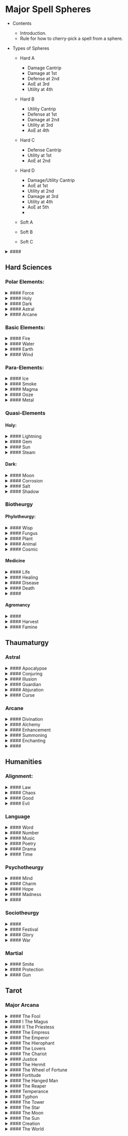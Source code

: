 # Major Spell Spheres

- Contents
  - Introduction.
  - Rule for how to cherry-pick a spell from a sphere.

- Types of Spheres
  -  Hard A
      - Damage Cantrip
      - Damage at 1st
      - Defense at 2nd
      - AoE at 3rd
      - Utility at 4th
  -  Hard B
      - Utility Cantrip
      - Defense at 1st
      - Damage at 2nd
      - Utility at 3rd
      - AoE at 4th
  -  Hard C
      - Defense Cantrip
      - Utility at 1st
      - AoE at 2nd

  - Hard D
      - Damage/Utility Cantrip
      - AoE at 1st
      - Utility at 2nd
      - Damage at 3rd
      - Utility at 4th
      - AoE at 5th
      - 
  - Soft A
  - Soft B
  - Soft C


<details>
  <summary>#### </summary>
  
  0    

  1    

  2    

  3    

  4    

  5    

  6    

  7    

  8    

  9    

  10   
  
</details> 

## Hard Sciences

### Polar Elements:

<details>
  <summary>#### Force</summary>

  0    

  1    

  2    

  3    

  4    

  5    

  6    

  7    

  8    

  9    

  10    
  
</details> 
<details>
  <summary>#### Holy</summary>
  
  0    

  1    

  2    

  3    

  4    

  5    

  6    

  7    

  8    

  9    

  10   
  
</details> 
<details>
  <summary>#### Dark</summary>
  
  0    

  1    

  2    

  3    

  4    

  5    

  6    

  7    

  8    

  9    

  10   
  
</details> 
<details>
  <summary>#### Astral</summary>

  0    

  1    

  2    

  3    

  4    

  5    

  6    

  7    

  8    

  9    

  10    
  
</details> 
<details>
  <summary>#### Arcane</summary>

  0    

  1    

  2    

  3    

  4    

  5    

  6    

  7    

  8    

  9    

  10    
  
</details> 

### Basic Elements:
<details>
  <summary>#### Fire</summary>
  
  0    Spark

  1    Blaze

  2    Blaze

  3    Blaze

  4    Blaze

  5    Blaze

  6    Blaze

  7    Blaze

  8    Blaze

  9    Blaze

  10   Blaze
  
</details> 
<details>
  <summary>#### Water</summary>
  
  0    

  1    

  2    

  3    

  4    

  5    

  6    

  7    

  8    

  9    

  10    
  
</details> 
<details>
  <summary>#### Earth</summary>

  0    

  1    

  2    

  3    

  4    

  5    

  6    

  7    

  8    

  9    

  10    
  
</details> 
<details>
  <summary>#### Wind</summary>

  0    

  1    

  2    

  3    

  4    

  5    

  6    

  7    

  8    

  9    

  10    
  
</details> 

### Para-Elements:
<details>
  <summary>#### Ice</summary>

  0    

  1    

  2    

  3    

  4    

  5    

  6    

  7    

  8    

  9    

  10    
  
</details> 
<details>
  <summary>#### Smoke</summary>

  0    

  1    

  2    

  3    

  4    

  5    

  6    

  7    

  8    

  9    

  10    
  
</details> 
<details>
  <summary>#### Magma</summary>

  0    

  1    

  2    

  3    

  4    

  5    

  6    

  7    

  8    

  9    

  10    
  
</details> 
<details>
  <summary>#### Ooze</summary>

  0    

  1    

  2    

  3    

  4    

  5    

  6    

  7    

  8    

  9    

  10    
  
</details> 
<details>
  <summary>#### Metal</summary>
  
  0    

  1    

  2    

  3    

  4    

  5    

  6    

  7    

  8    

  9    

  10   
  
</details> 

### Quasi-Elements

#### Holy:
<details>
  <summary>#### Lightning</summary>

  0    

  1    

  2    

  3    

  4    

  5    

  6    

  7    

  8    

  9    

  10    
  
</details> 
<details>
  <summary>#### Gem</summary>

  0    

  1    

  2    

  3    

  4    

  5    

  6    

  7    

  8    

  9    

  10    
  
</details> 
<details>
  <summary>#### Sun</summary>

  0    

  1    

  2    

  3    

  4    

  5    

  6    

  7    

  8    

  9    

  10    
  
</details> 
<details>
  <summary>#### Steam</summary>

  0    

  1    

  2    

  3    

  4    

  5    

  6    

  7    

  8    

  9    

  10    
  
</details> 

#### Dark: 
<details>
  <summary>#### Moon</summary>

  0   
  1
  2
  3
  4
  5
  6
  7
  8
  9
  10
</details> 
<details>
  <summary>#### Corrosion</summary>

  0    

  1    

  2    

  3    

  4    

  5    

  6    

  7    

  8    

  9    

  10    
  
</details> 
<details>
  <summary>#### Salt</summary>

  0    

  1    

  2    

  3    

  4    

  5    

  6    

  7    

  8    

  9    

  10    
  
</details> 
<details>
  <summary>#### Shadow</summary>

  0    

  1    

  2    

  3    

  4    

  5    

  6    

  7    

  8    

  9    

  10    
  
</details> 


### Biotheurgy

#### Phylotheurgy:

<details>
  <summary>#### Wisp</summary>
  
  0    

  1    

  2    

  3    

  4    

  5    

  6    

  7    

  8    

  9    

  10   
  
</details> 
<details>
  <summary>#### Fungus</summary>
  
  0    

  1    

  2    

  3    

  4    

  5    

  6    

  7    

  8    

  9    

  10   
  
</details> 
<details>
  <summary>#### Plant</summary>

  0    

  1    

  2    

  3    

  4    

  5    

  6    

  7    

  8    

  9    

  10    
  
</details> 
<details>
  <summary>#### Animal</summary>

  0    

  1    

  2    

  3    

  4    

  5    

  6    

  7    

  8    

  9    

  10    
  
</details> 
<details>
  <summary>#### Cosmic</summary>
  
  0    

  1    

  2    

  3    

  4    

  5    

  6    

  7    

  8    

  9    

  10   
  
</details> 

#### Medicine
<details>
  <summary>#### Life</summary>
  
  0    

  1    

  2    

  3    

  4    

  5    

  6    

  7    

  8    

  9    

  10   
  
</details> 

<details>
  <summary>#### Healing</summary>
  
  0    

  1    

  2    

  3    

  4    

  5    

  6    

  7    

  8    

  9    

  10   
  
</details> 
<details>
  <summary>#### Disease</summary>
  
  0    

  1    

  2    

  3    

  4    

  5    

  6    

  7    

  8    

  9    

  10   
  
</details> 
</details> 
<details>
  <summary>#### Death</summary>
  
  0    

  1    

  2    

  3    

  4    

  5    

  6    

  7    

  8    

  9    

  10   
  
</details> 

<details>
  <summary>#### </summary>
  
  0    

  1    

  2    

  3    

  4    

  5    

  6    

  7    

  8    

  9    

  10   
  
</details> 

#### 

#### Agromancy

<details>
  <summary>#### </summary>
  
  0    

  1    

  2    

  3    

  4    

  5    

  6    

  7    

  8    

  9    

  10   
</details> 

<details>
  <summary>#### Harvest</summary>
  
  0    

  1    

  2    

  3    

  4    

  5    

  6    

  7    

  8    

  9    

  10   
  
</details> 

<details>
  <summary>#### Famine</summary>
  
  0    

  1    

  2    

  3    

  4    

  5    

  6    

  7    

  8    

  9    

  10   
</details> 

  
## Thaumaturgy

### Astral

<details>
  <summary>#### Apocalypse</summary>
  
  0    

  1    

  2    

  3    

  4    

  5    

  6    

  7    

  8    

  9    

  10   
  
</details> 

<details>
  <summary>#### Conjuring</summary>
  
  0    

  1    

  2    

  3    

  4    

  5    

  6    

  7    

  8    

  9    

  10   
  
</details> 
<details>
  <summary>#### Illusion</summary>

  0    

  1    

  2    

  3    

  4    

  5    

  6    

  7    

  8    

  9    

  10    
  
</details> 

<details>
  <summary>#### Guardian</summary>
  
  0    

  1    

  2    

  3    

  4    

  5    

  6    

  7    

  8    

  9    

  10   
  
</details> 
<details>
  <summary>#### Abjuration</summary>
  
  0    

  1    

  2    

  3    

  4    

  5    

  6    

  7    

  8    

  9    

  10   
  
</details> 

<details>
  <summary>#### Curse</summary>
  
  0    

  1    

  2    

  3    

  4    

  5    

  6    

  7    

  8    

  9    

  10   
  
</details> 

### Arcane

<details>
  <summary>#### Divination</summary>
  
  0    

  1    

  2    

  3    

  4    

  5    

  6    

  7    

  8    

  9    

  10   
  
</details> 

<details>
  <summary>#### Alchemy</summary>
  
  0    

  1    

  2    

  3    

  4    

  5    

  6    

  7    

  8    

  9    

  10   
  
</details> 

<details>
  <summary>#### Enhancement</summary>
  
  0    

  1    

  2    

  3    

  4    

  5    

  6    

  7    

  8    

  9    

  10   
  
</details> 
<details>
  <summary>#### Summoning</summary>
  
  0    

  1    

  2    

  3    

  4    

  5    

  6    

  7    

  8    

  9    

  10   
  
</details> 
<details>
  <summary>#### Enchanting</summary>
  
  0    

  1    

  2    

  3    

  4    

  5    

  6    

  7    

  8    

  9    

  10   
  
</details> 

<details>
  <summary>#### </summary>
  
  0    

  1    

  2    

  3    

  4    

  5    

  6    

  7    

  8    

  9    

  10   
  
</details> 

## Humanities

### Alignment:
<details>
  <summary>#### Law</summary>
  
  0    

  1    

  2    

  3    

  4    

  5    

  6    

  7    

  8    

  9    

  10   
  
</details> 
<details>
  <summary>#### Chaos</summary>
  
  0    

  1    

  2    

  3    

  4    

  5    

  6    

  7    

  8    

  9    

  10   
  
</details> 
<details>
  <summary>#### Good</summary>
  
  0    

  1    

  2    

  3    

  4    

  5    

  6    

  7    

  8    

  9    

  10   
  
</details> 
<details>
  <summary>#### Evil</summary>
  
  0    

  1    

  2    

  3    

  4    

  5    

  6    

  7    

  8    

  9    

  10   
  
</details> 


### Language
<details>
  <summary>#### Word</summary>
  
  0    

  1    

  2    

  3    

  4    

  5    

  6    

  7    

  8    

  9    

  10   
  
</details> 
<details>
  <summary>#### Number</summary>
  
  0    

  1    

  2    

  3    

  4    

  5    

  6    

  7    

  8    

  9    

  10   
  
</details> 
<details>
  <summary>#### Music</summary>
  
  0    

  1    

  2    

  3    

  4    

  5    

  6    

  7    

  8    

  9    

  10   
  
</details> 
<details>
  <summary>#### Poetry</summary>
  
  0    

  1    

  2    

  3    

  4    

  5    

  6    

  7    

  8    

  9    

  10   
  
</details> 
<details>
  <summary>#### Drama</summary>
  
  0    

  1    

  2    

  3    

  4    

  5    

  6    

  7    

  8    

  9    

  10   
  
</details> 
<details>
  <summary>#### Time</summary>
  
  0    

  1    

  2    

  3    

  4    

  5    

  6    

  7    

  8    

  9    

  10   
  
</details> 

### Psychotheurgy

<details>
  <summary>#### Mind</summary>

  0    

  1    

  2    

  3    

  4    

  5    

  6    

  7    

  8    

  9    

  10    
  
</details> 
<details>
  <summary>#### Charm</summary>

  0    

  1    

  2    

  3    

  4    

  5    

  6    

  7    

  8    

  9    

  10    
  
</details> 
<details>
  <summary>#### Hope</summary>

  0    

  1    

  2    

  3    

  4    

  5    

  6    

  7    

  8    

  9    

  10    
  
</details> 
<details>
  <summary>#### Madness</summary>

  0    

  1    

  2    

  3    

  4    

  5    

  6    

  7    

  8    

  9    

  10    
  
</details> 

<details>
  <summary>#### </summary>
  
  0    

  1    

  2    

  3    

  4    

  5    

  6    

  7    

  8    

  9    

  10   
  
</details> 

### Sociotheurgy

<details>
  <summary>#### </summary>
  
  0    

  1    

  2    

  3    

  4    

  5    

  6    

  7    

  8    

  9    

  10   
  
</details> 
<details>
  <summary>#### Festival</summary>
  
  0    

  1    

  2    

  3    

  4    

  5    

  6    

  7    

  8    

  9    

  10   
  
</details> 
<details>
  <summary>#### Glory</summary>
  
  0    

  1    

  2    

  3    

  4    

  5    

  6    

  7    

  8    

  9    

  10   
  
</details> 
<details>
  <summary>#### War</summary>
  
  0    

  1    

  2    

  3    

  4    

  5    

  6    

  7    

  8    

  9    

  10   
  
</details> 

### Martial


<details>
  <summary>#### Smite</summary>
  
  0    

  1    

  2    

  3    

  4    

  5    

  6    

  7    

  8    

  9    

  10   
  
</details> 
<details>
  <summary>#### Protection</summary>
  
  0    

  1    

  2    

  3    

  4    

  5    

  6    

  7    

  8    

  9    

  10   
  
</details> 

<details>
  <summary>#### Gun</summary>
  
  0    

  1    

  2    

  3    

  4    

  5    

  6    

  7    

  8    

  9    

  10   
  
</details> 

## Tarot

### Major Arcana
<details>
  <summary>#### The Fool</summary>
  
  0    

  1    

  2    

  3    

  4    

  5    

  6    

  7    

  8    

  9    

  10   
  
</details> 
<details>
  <summary>#### I The Magus</summary>
  
  0    

  1    

  2    

  3    

  4    

  5    

  6    

  7    

  8    

  9    

  10   
  
</details> 
<details>
  <summary>#### II The Priestess</summary>
  
  0    

  1    

  2    

  3    

  4    

  5    

  6    

  7    

  8    

  9    

  10   
  
</details> 
<details>
  <summary>#### The Empress</summary>
  
  0    

  1    

  2    

  3    

  4    

  5    

  6    

  7    

  8    

  9    

  10   
  
</details> 
<details>
  <summary>#### The Emperor</summary>
  
  0    

  1    

  2    

  3    

  4    

  5    

  6    

  7    

  8    

  9    

  10   
  
</details> 
<details>
  <summary>#### The Hierophant </summary>
  
  0    

  1    

  2    

  3    

  4    

  5    

  6    

  7    

  8    

  9    

  10   
  
</details> 
<details>
  <summary>#### The Lovers</summary>
  
  0    

  1    

  2    

  3    

  4    

  5    

  6    

  7    

  8    

  9    

  10   
  
</details> 
<details>
  <summary>#### The Chariot</summary>
  
  0    

  1    

  2    

  3    

  4    

  5    

  6    

  7    

  8    

  9    

  10   
  
</details> 
<details>
  <summary>#### Justice </summary>
  
  0    

  1    

  2    

  3    

  4    

  5    

  6    

  7    

  8    

  9    

  10   
  
</details> 
<details>
  <summary>#### The Hermit</summary>
  
  0    

  1    

  2    

  3    

  4    

  5    

  6    

  7    

  8    

  9    

  10   
  
</details> 
<details>
  <summary>#### The Wheel of Fortune</summary>
  
  0    

  1    

  2    

  3    

  4    

  5    

  6    

  7    

  8    

  9    

  10   
  
</details> 
<details>
  <summary>#### Fortitude </summary>
  
  0    

  1    

  2    

  3    

  4    

  5    

  6    

  7    

  8    

  9    

  10   
  
</details> 
<details>
  <summary>#### The Hanged Man </summary>
  
  0    

  1    

  2    

  3    

  4    

  5    

  6    

  7    

  8    

  9    

  10   
  
</details> 
<details>
  <summary>#### The Reaper </summary>
  
  0    

  1    

  2    

  3    

  4    

  5    

  6    

  7    

  8    

  9    

  10   
  
</details> 
<details>
  <summary>#### Temperance </summary>
  
  0    

  1    

  2    

  3    

  4    

  5    

  6    

  7    

  8    

  9    

  10   
  
</details> 
<details>
  <summary>#### Typhon</summary>
  
  0    

  1    

  2    

  3    

  4    

  5    

  6    

  7    

  8    

  9    

  10   
  
</details> 
<details>
  <summary>#### The Tower</summary>
  
  0    

  1    

  2    

  3    

  4    

  5    

  6    

  7    

  8    

  9    

  10   
  
</details> 
<details>
  <summary>#### The Star</summary>
  
  0    

  1    

  2    

  3    

  4    

  5    

  6    

  7    

  8    

  9    

  10   
  
</details> 
<details>
  <summary>#### The Moon</summary>
  
  0    

  1    

  2    

  3    

  4    

  5    

  6    

  7    

  8    

  9    

  10   
  
</details> 
<details>
  <summary>#### The Sun</summary>
  
  0    

  1    

  2    

  3    

  4    

  5    

  6    

  7    

  8    

  9    

  10   
  
</details> 
<details>
  <summary>#### Creation </summary>
  
  0    

  1    

  2    

  3    

  4    

  5    

  6    

  7    

  8    

  9    

  10   
  
</details> 
<details>
  <summary>#### The World</summary>
  
  0    

  1    

  2    

  3    

  4    

  5    

  6    

  7    

  8    

  9    

  10   
  
</details> 
